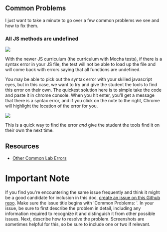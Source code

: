 
## Common Problems

I just want to take a minute to go over a few common problems we see and how to fix them. 

### All JS methods are undefined

![](https://s3.amazonaws.com/learn-experts/common-errors-function-is-not-defined.png)

With the newer JS curriculum (the curriculum with Mocha tests), if there is a syntax error in your JS file, the test will not be able to load up the file and will come back with errors saying that all functions are undefined. 

You may be able to pick out the syntax error with your skilled javascript eyes, but in this case, we want to try and give the student the tools to find this error on their own. The quickest solution here is to simple take the code and paste it in chrome console. When you hit enter, you'll get a message that there is a syntax error, and if you click on the note to the right, Chrome will highlight the location of the error for you.

![](https://s3.amazonaws.com/learn-experts/common-errors-console.gif)

This is a quick way to find the error _and_ give the student the tools find it on their own the next time.

## Resources

* [Other Common Lab Errors](https://github.com/flatiron-labs/learn-support/blob/master/common-lab-errors.md)

# Important Note
If you find you're encountering the same issue frequently and think it might be a good candidate for inclusion in this doc, [create an issue on this Github repo](https://github.com/flatiron-labs/learn-support/issues/new). Make sure the issue title begins with 'Common Problems: '.  In your issue, be sure to first describe the problem in detail, including any information required to recognize it and distinguish it from other possible issues. Next, describe how to resolve the problem. Screenshots are sometimes helpful for this, so be sure to include one or two if relevant.